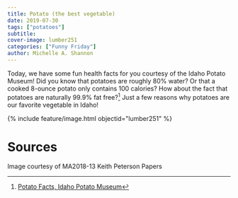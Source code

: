 ```yaml
---
title: Potato (the best vegetable)
date: 2019-07-30
tags: ["potatoes"]
subtitle: 
cover-image: lumber251
categories: ["Funny Friday"]
author: Michelle A. Shannon
---
```


Today, we have some fun health facts for you courtesy of the Idaho Potato Museum! Did you know that potatoes are roughly 80% water? Or that a cooked 8-ounce potato only contains 100 calories? How about the fact that potatoes are naturally 99.9% fat free?[^1] Just a few reasons why potatoes are our favorite vegetable in Idaho!

{% include feature/image.html objectid="lumber251" %}

# Sources

Image courtesy of MA2018-13 Keith Peterson Papers

[^1]: [Potato Facts, Idaho Potato Museum](https://idahopotatomuseum.com/potato-facts/)